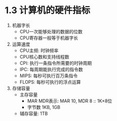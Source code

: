 # 1.3 计算机的硬件指标

1. 机器字长
    * CPU一次能够处理的数据的位数
    * CPU寄存器一般等于机器字长
2. 运算速度
   * CPU主频: 时钟频率
   * CPU核心数和支持线程数
   * CPI: 执行一条指令所需要的时钟周期
   * IPC: 每周期能执行完成的指令数
   * MIPS: 每秒可执行百万条指令
   * FLOPS: 每秒可执行的浮点运算
3. 存储容量
   * 主存容量
        * MAR MDR表示: MAR 10, MDR 8 :: 1K×8位 
        * 字节数 1KB, 1GB
   * 辅存容量: 1TB

